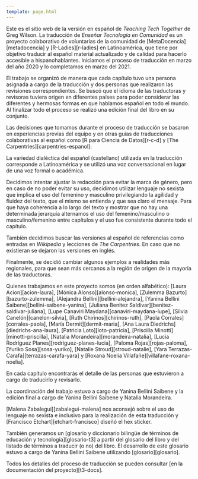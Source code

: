 ```yaml
---
template: page.html
---
```


Este es el sitio web de la versión en español de *Teaching Tech Together* de Greg Wilson.
La traducción de *Enseñar Tecnología en Comunidad* es un proyecto colaborativo
de voluntarias de la comunidad de [MetaDocencia][metadocencia] y
[R-Ladies][r-ladies] en Latinoamérica,
que tiene por objetivo traducir al español material actualizado
y de calidad para hacerlo accesible a hispanohablantes.
Iniciamos el proceso de traducción en marzo del año 2020 y lo completamos en marzo del 2021.

El trabajo se organizó de manera que cada capítulo tuvo una persona asignada a cargo de la traducción
y dos personas que realizaron las revisiones correspondientes.
Se buscó que el idioma de las traductoras y revisoras tuviera origen en diferentes países para
poder considerar las diferentes y hermosas formas en que hablamos español en todo el mundo.
Al finalizar todo el proceso se realizó una edición final del libro en su conjunto.

Las decisiones que tomamos durante el proceso de traducción se basaron en experiencias previas
del equipo y en otras guías de traducciones colaborativas al español como
[R para Ciencia de Datos][r-c-d]
y [The Carpentries][carpentries-espanol]:

La variedad dialéctica del español (castellano) utilizada en la traducción corresponde
a Latinoamérica y se utilizó una voz conversacional en lugar de una voz formal o académica.

Decidimos intentar ajustar la redacción para evitar la marca de género, pero
en caso de no poder evitar su uso, decidimos utilizar lenguaje no sexista
que implica el uso del femenino y masculino privilegiando la agilidad y fluidez del texto,
que el mismo se entienda y que sea claro el mensaje. Para que haya coherencia
a lo largo del texto y mostrar que no hay una determinada jerarquía
alternamos el uso del femenino/masculino o masculino/femenino entre capítulos
y el uso fue consistente durante todo el capítulo.

También decidimos buscar las versiones al español de referencias como
entradas en *Wikipedia* y lecciones de *The Carpentries*.  En caso que no existieran
se dejaron las versiones en inglés.

Finalmente, se decidió cambiar algunos ejemplos a realidades más regionales,
para que sean más cercanos a la región de origen de la mayoría de las
traductoras.

Quienes trabajamos en este proyecto somos (en orden alfabético):
[Laura Acion][acion-laura],
[Mónica Alonso][alonso-monica],
[Zulemma Bazurto][bazurto-zulemma],
[Alejandra Bellini][bellini-alejandra],
[Yanina Bellini Saibene][bellini-saibene-yanina],
[Juliana Benitez Saldivar][benitez-saldivar-juliana],
[Lupe Canaviri Maydana][canaviri-maydana-lupe],
[Silvia Canelón][canelon-silvia],
[Ruth Chirinos][chirinos-ruth],
[Paola Corrales][corrales-paola],
[María Dermit][dermit-maria],
[Ana Laura Diedrichs][diedrichs-ana-laura],
[Patricia Loto][loto-patricia],
[Priscilla Minotti][minotti-priscilla],
[Natalia Morandeira][morandeira-natalia],
[Lucía Rodríguez Planes][rodriguez-planes-lucia],
[Paloma Rojas][rojas-paloma],
[Yuriko Sosa][sosa-yuriko],
[Natalie Stroud][stroud-natalie],
[Yara Terrazas-Carafa][terrazas-carafa-yara] y
[Roxana Noelía Villafañe][villafane-roxana-noelia].

En cada capítulo encontrarás el detalle de las personas que estuvieron a cargo de traducirlo
y revisarlo.

La coordinación del trabajo estuvo a cargo de Yanina Bellini Saibene y
la edición final a cargo de Yanina Bellini Saibene y Natalia Morandeira.

[Malena Zabalegui][zabalegui-malena] nos aconsejó sobre el uso de lenguaje no sexista e
inclusivo para la realización de esta traducción y [Francisco Etchart][etchart-francisco]
diseñó el hex sticker.

También generamos un
[glosario y diccionario bilingüe de términos de educación y tecnología][glosario-t3]
a partir del glosario del libro y del listado de términos
a traducir (o no) del libro.
El desarrollo de este glosario estuvo a cargo de Yanina Bellini Saibene utilizando
[glosario][glosario].

Todos los detalles del proceso de traducción se pueden consultar
[en la documentación del proyecto][t3-docs].